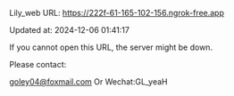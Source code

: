 Lily_web URL: https://222f-61-165-102-156.ngrok-free.app

Updated at: 2024-12-06 01:41:17

If you cannot open this URL, the server might be down.

Please contact: 

goley04@foxmail.com Or Wechat:GL_yeaH